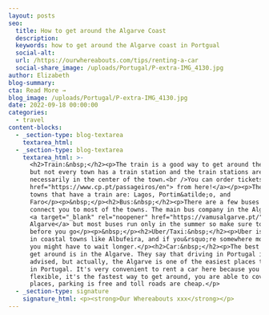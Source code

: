 ```yaml
---
layout: posts
seo:
  title: How to get around the Algarve Coast
  description:
  keywords: how to get around the Algarve coast in Portgual
  social-alt:
  url: /https://ourwhereabouts.com/tips/renting-a-car
  social-share_image: /uploads/Portugal/P-extra-IMG_4130.jpg
author: Elizabeth
blog-summary:
cta: Read More →
blog_image: /uploads/Portugal/P-extra-IMG_4130.jpg
date: 2022-09-18 00:00:00
categories:
  - travel
content-blocks:
  - _section-type: blog-textarea
    textarea_html:
  - _section-type: blog-textarea
    textarea_html: >-
      <h2>Train:&nbsp;</h2><p>The train is a good way to get around the Algarve
      but not every town has a train station and the train stations aren't
      necessarily in the center of the town.<br />You can order tickets<a
      href="https://www.cp.pt/passageiros/en"> from here!</a></p><p>The main
      towns that have a train are: Lagos, Portim&atilde;o, and
      Faro</p><p>&nbsp;</p><h2>Bus:&nbsp;</h2><p>There are a few buses that
      connect you to most of the towns. The main bus company in the Algarve is
      <a target="_blank" rel="noopener" href="https://vamusalgarve.pt/">Vamus
      Algarve</a> but most buses run only in the summer so make sure to check
      before you go</p><p>&nbsp;</p><h2>Uber/Taxi:&nbsp;</h2><p>Uber is common
      in coastal towns like Albufeira, and if you&rsquo;re somewhere more remote
      you might have to wait longer.</p><h2>Car:&nbsp;</h2><p>The best way to
      get around is in the Algarve. They say that driving in Portugal isn't
      advised, but actually, the Algarve is one of the easiest places to drive
      in Portugal. It's very convenient to rent a car here because you are
      flexible, it's the fastest way to get around, you are able to cover more
      places, parking is free and toll roads are cheap.</p>
  - _section-type: signature
    signature_html: <p><strong>Our Whereabouts xxx</strong></p>
---
```

